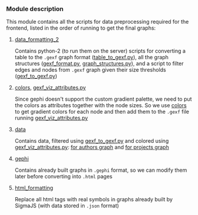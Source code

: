### Module description

This module contains all the scripts for data preprocessing required for the frontend, listed in the order of running to get the final graphs:
1. [data_formatting_2](data_formatting_2)
   
   Contains python-2 (to run them on the server) scripts for converting a table to the `.gexf` graph format ([table_to_gexf.py](data_formatting_2/table_to_gexf.py)),
   all the graph structures ([gexf_format.py](data_formatting_2/gexf_format.py), [graph_structures.py](data_formatting_2/graph_structures.py)),
   and a script to filter edges and nodes from `.gexf` graph given their size thresholds ([gexf_to_gexf.py](data_formatting_2/gexf_to_gexf.py))
   

2. [colors](colors.py), [gexf_viz_attributes.py](gexf_viz_attributes.py)

    Since gephi doesn't support the custom gradient palette, we need to put the colors as attributes together with the node sizes.
   So we use [colors](colors.py) to get gradient colors for each node and then add them to the `.gexf` file running [gexf_viz_attributes.py](gexf_viz_attributes.py)
   

4. [data](data)
 
    Contains data, filtered using [gexf_to_gexf.py](data_formatting_2/gexf_to_gexf.py) and colored using [gexf_viz_attributes.py](gexf_viz_attributes.py):
   [for authors graph](data/colored_authors_50_50.gexf.zip) and [for projects graph](data/projects_50_20_colored.gexf.zip)
    

3. [gephi](gephi)
   
   Contains already built graphs in `.gephi` format, so we can modify them later before converting into `.html` pages


4. [html_formatting](html-formatting.py)

   Replace all html tags with real symbols in graphs already built by SigmaJS (with data stored in `.json` format)
   
